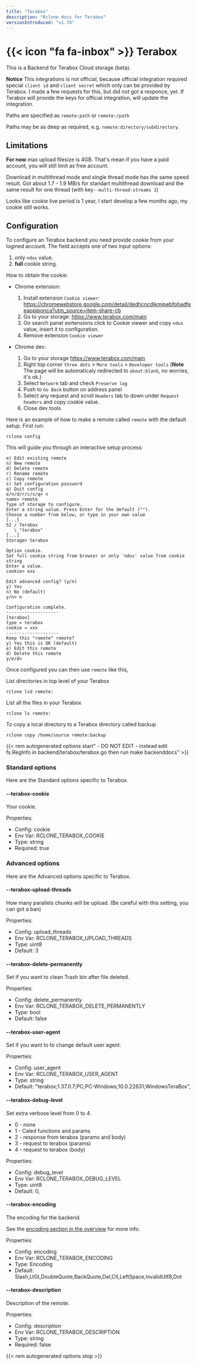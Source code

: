 ```yaml
---
title: "Terabox"
description: "Rclone docs for Terabox"
versionIntroduced: "v1.70"
---
```


# {{< icon "fa fa-inbox" >}} Terabox

This is a Backend for Terabox Cloud storage (beta). 

**Notice** This integrations is not official, because official integration required special `client id` and `client secret` which only can be provided by Terabox. I made a few requests for this, but did not got a responce, yet. If Terabox will provide the keys for official integration, will update the integration.

Paths are specified as `remote:path` or `remote:/path`

Paths may be as deep as required, e.g. `remote:directory/subdirectory`.


## Limitations

**For now** max upload filesize is 4GB. That's mean if you have a paid account, you will still limit as free account.

Download in multithread mode and single thread mode has the same speed result.  Got about 1.7 - 1.9 MB/s for standart multithread download and the same result for one thread (with key`--multi-thread-streams 1`)

Looks like cookie live period is 1 year, I start develop a few months ago, my cookie still works.


## Configuration

To configure an Terabox backend you need provide cookie from your logined account. The field accepts one of two input options:

1) only `ndus` value.
2) **full** cookie string.


How to obtain the cookie:
* Chrome extension:
    1) Install extension `Cookie viewer`: https://chromewebstore.google.com/detail/dedhcncdjkmjpebfohadfeeaopiponca?utm_source=item-share-cb
    2) Go to your storage: https://www.terabox.com/main
    3) On search panel exrtensions click to Cookie viewer and copy `ndus` value, insert it to configuration.
    4) Remove extension `Cookie viewer`

* Chrome dev:
    1) Go to your storage https://www.terabox.com/main
    2) Right top corner `three dots` > `More tools` > `Developer tools` (**Note** The page will be automaticaly redirected to `about:blank`, no worries, it's ok.)
    3) Select `Network` tab and check `Preserve log`
    4) Push to `Go Back` button on address panel
    5) Select any request and scroll `Headers` tab to down under `Request headers` and copy cookie value.
    6) Close dev tools

Here is an example of how to make a remote called `remote` with the default setup.
First run:

    rclone config

This will guide you through an interactive setup process:

```
e) Edit existing remote
n) New remote
d) Delete remote
r) Rename remote
c) Copy remote
s) Set configuration password
q) Quit config
e/n/d/r/c/s/q> n
name> remote
Type of storage to configure.
Enter a string value. Press Enter for the default ("").
Choose a number from below, or type in your own value
[...]
52 / Terabox
   \ "terabox"
[...]
Storage> terabox

Option cookie.
Set full cookie string from browser or only 'ndus' value from cookie string
Enter a value.
cookie> xxx

Edit advanced config? (y/n)
y) Yes
n) No (default)
y/n> n

Configuration complete.
--------------------
[terabox]
type = terabox
cookie = xxx
--------------------
Keep this "remote" remote?
y) Yes this is OK (default)
e) Edit this remote
d) Delete this remote
y/e/d> 
```
Once configured you can then use `remote` like this,

List directories in top level of your Terabox

    rclone lsd remote:

List all the files in your Terabox

    rclone ls remote:

To copy a local directory to a Terabox directory called backup

    rclone copy /home/source remote:backup


{{< rem autogenerated options start" - DO NOT EDIT - instead edit fs.RegInfo in backend/terabox/terabox.go then run make backenddocs" >}}
### Standard options

Here are the Standard options specific to Terabox.

#### --terabox-cookie

Your cookie.

Properties:

- Config:      cookie
- Env Var:     RCLONE_TERABOX_COOKIE
- Type:        string
- Required:    true

### Advanced options

Here are the Advanced options specific to Terabox.

#### --terabox-upload-threads

How many parallels chunks will be upload. (Be careful with this setting, you can got a ban)

Properties:

- Config:      upload_threads
- Env Var:     RCLONE_TERABOX_UPLOAD_THREADS
- Type:        uint8
- Default:     3

#### --terabox-delete-permanently

Set if you want to clean Trash bin after file deleted.

Properties:

- Config:      delete_permanently
- Env Var:     RCLONE_TERABOX_DELETE_PERMANENTLY
- Type:        bool
- Default:     false

#### --terabox-user-agent

Set if you want to to change default user agent.

Properties:

- Config:      user_agent
- Env Var:     RCLONE_TERABOX_USER_AGENT
- Type:        string
- Default:     "terabox;1.37.0.7;PC;PC-Windows;10.0.22631;WindowsTeraBox",

#### --terabox-debug-level

Set extra verbose level from 0 to 4.
* 0 - none
* 1 - Caled functions and params
* 2 - response from terabox (params and body)
* 3 - request to terabox (params)
* 4 - request to terabox (body)

Properties:

- Config:      debug_level
- Env Var:     RCLONE_TERABOX_DEBUG_LEVEL
- Type:        uint8
- Default:     0,

#### --terabox-encoding

The encoding for the backend.

See the [encoding section in the overview](/overview/#encoding) for more info.

Properties:

- Config:      encoding
- Env Var:     RCLONE_TERABOX_ENCODING
- Type:        Encoding
- Default:     Slash,LtGt,DoubleQuote,BackQuote,Del,Ctl,LeftSpace,InvalidUtf8,Dot

#### --terabox-description

Description of the remote.

Properties:

- Config:      description
- Env Var:     RCLONE_TERABOX_DESCRIPTION
- Type:        string
- Required:    false

{{< rem autogenerated options stop >}}